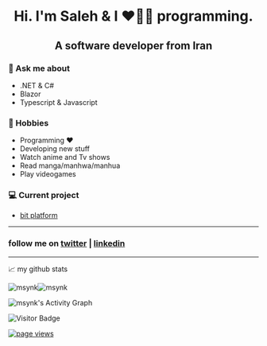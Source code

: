 <h1 align="center">Hi. I'm Saleh & I ❤️💖💓 programming.</h1>
<h2 align="center">A software developer from Iran</h2>

### 💬 Ask me about
- .NET & C#
- Blazor
- Typescript & Javascript

### 📅 Hobbies
- Programming ❤️
- Developing new stuff
- Watch anime and Tv shows
- Read manga/manhwa/manhua
- Play videogames

### 💻 Current project
- [bit platform](https://github.com/bitfoundation/bitplatform)

---

### follow me on [twitter](https://twitter.com/SalehYusefnejad) | [linkedin](https://www.linkedin.com/in/msynk/)

---

📈 my github stats

<img src="https://github-readme-stats.vercel.app/api?username=msynk&layout=compact&theme=buefy&hide_border=true" alt="msynk" /><img src="https://github-readme-stats.vercel.app/api/top-langs/?username=msynk&layout=compact&theme=buefy&hide_border=true" alt="msynk" /></p>
<img src="https://denvercoder1-activity-graph.herokuapp.com/graph/?username=msynk&bg_color=FFFFFF&color=000000&line=F85D7F&point=000000&hide_border=true" alt="msynk's Activity Graph"/>

![Visitor Badge](https://visitor-badge.laobi.icu/badge?page_id=msynk.msynk)

  <a href="https://github.com/MacroPower/MacroPower">
    <img src="https://komarev.com/ghpvc/?username=macropower" alt="page views" />
  </a>
